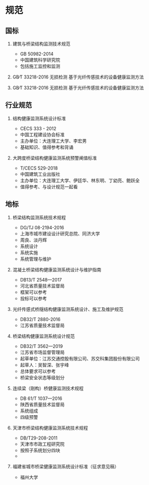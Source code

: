 # 规范

## 国标
1. 建筑与桥梁结构监测技术规范
	* GB 50982-2014
	* 中国建筑科学研究院
	* 包括施工监控和监测

3. GB∕T 33218-2016 无损检测 基于光纤传感技术的设备健康监测方法
4. GB∕T 33218-2016 无损检测 基于光纤传感技术的设备健康监测方法

## 行业规范
1. 结构健康监测系统设计标准
	* CECS 333 - 2012 
	* 中国工程建设协会标准
	* 主办单位：大连理工大学、李宏男
	* 基础知识、值得参考和背诵

1. 大跨度桥梁结构健康监测系统预警阐值标准
	* T/CECS  529-2018 
	* 中国建筑工业出版社
	* 主办单位：大连理工大学、伊廷华、林东明、丁幼亮、鲍跃全
	* 值得参考、与设计规范一起看

## 地标

1. 桥梁结构监测系统技术规程
	* DG/TJ 08-2194-2016
	* 上海市城市建设设计研究总院、同济大学
	* 周良、淡丹辉
	* 系统设计
	* 系统实施
	* 系统管理与维护

3. 混凝土桥梁结构健康监测系统设计与维护指南 
	* DB13/T 2548—2017 
	* 河北省质量技术监督局
	* 框架可以参考
	* 投标可以参考

1. 光纤传感式桥隧结构健康监测系统设计、施工及维护规范 
	* DB32/T 2880-2016
	* 江苏省质量技术监督局

1. 桥梁结构健康监测系统设计规范 
	* DB32/T 3562—2019 
	* 江苏省市场监督管理局
	* 起草单位：江苏交通控股有限公司、苏交科集团股份有限公司
	* 起草人：吴智深、张宇峰
	* 总体要求可以参考
	* 桥梁安全状态等级划分

1. 连续梁（刚构）桥健康监测技术规程 
 	* DB 61/T 1037—2016 
 	* 陕西省质量技术监督局
 	* 系统组成
 	* 四级预警
 
 1. 天津市桥梁结构健康监测系统技术规程
	* DB/T29-208-2011
	* 天津市市政工程研究院
	* 按照子系统划分四块
	* 

 3. 福建省城市桥梁健康监测系统设计标准（征求意见稿）
	 * 福州大学 